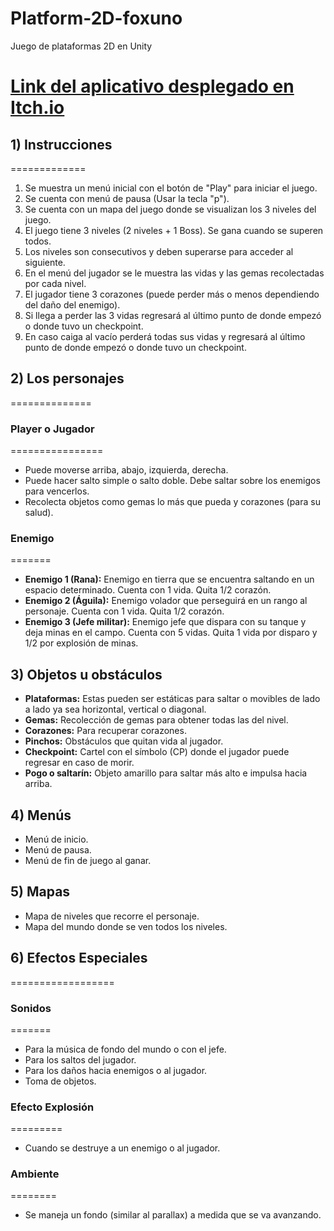 # Platform-2D-foxuno
Juego de plataformas 2D en Unity

# [Link del aplicativo desplegado en Itch.io](https://henryvb.itch.io/foxuno-platform-2d-game-beta)

## 1) Instrucciones
=============
1. Se muestra un menú inicial con el botón de "Play" para iniciar el juego.
2. Se cuenta con menú de pausa (Usar la tecla "p").
3. Se cuenta con un mapa del juego donde se visualizan los 3 niveles del juego.
4. El juego tiene 3 niveles (2 niveles + 1 Boss). Se gana cuando se superen todos. 	
5. Los niveles son consecutivos y deben superarse para acceder al siguiente.
6. En el menú del jugador se le muestra las vidas y las gemas recolectadas por cada nivel.
7. El jugador tiene 3 corazones (puede perder más o menos dependiendo del daño del enemigo).
8. Si llega a perder las 3 vidas regresará al último punto de donde empezó o donde tuvo un checkpoint.
9. En caso caiga al vacío perderá todas sus vidas y regresará al último punto de donde empezó o donde tuvo un checkpoint.

## 2) Los personajes
==============

### Player o Jugador 
================
- Puede moverse arriba, abajo, izquierda, derecha.
- Puede hacer salto simple o salto doble. Debe saltar sobre los enemigos para vencerlos.
- Recolecta objetos como gemas lo más que pueda y corazones (para su salud).

### Enemigo
=======
- **Enemigo 1 (Rana):** Enemigo en tierra que se encuentra saltando en un espacio determinado. Cuenta con 1 vida. Quita 1/2 corazón.
- **Enemigo 2 (Águila):** Enemigo volador que perseguirá en un rango al personaje. Cuenta con 1 vida. Quita 1/2 corazón.
- **Enemigo 3 (Jefe militar):** Enemigo jefe que dispara con su tanque y deja minas en el campo. Cuenta con 5 vidas. Quita 1 vida por disparo y 1/2 por explosión de minas.

## 3) Objetos u obstáculos
- **Plataformas:** Estas pueden ser estáticas para saltar o movibles de lado a lado ya sea horizontal, vertical o diagonal.
- **Gemas:** Recolección de gemas para obtener todas las del nivel.
- **Corazones:** Para recuperar corazones.
- **Pinchos:** Obstáculos que quitan vida al jugador.
- **Checkpoint:** Cartel con el símbolo (CP) donde el jugador puede regresar en caso de morir.
- **Pogo o saltarín:** Objeto amarillo para saltar más alto e impulsa hacia arriba.

## 4) Menús
- Menú de inicio.
- Menú de pausa.
- Menú de fin de juego al ganar.

## 5) Mapas
- Mapa de niveles que recorre el personaje.
- Mapa del mundo donde se ven todos los niveles.

## 6) Efectos Especiales
==================
### Sonidos
=======
- Para la música de fondo del mundo o con el jefe.
- Para los saltos del jugador.
- Para los daños hacia enemigos o al jugador.
- Toma de objetos.
	
### Efecto Explosión
=========
- Cuando se destruye a un enemigo o al jugador.

### Ambiente
========
- Se maneja un fondo (similar al parallax) a medida que se va avanzando.
